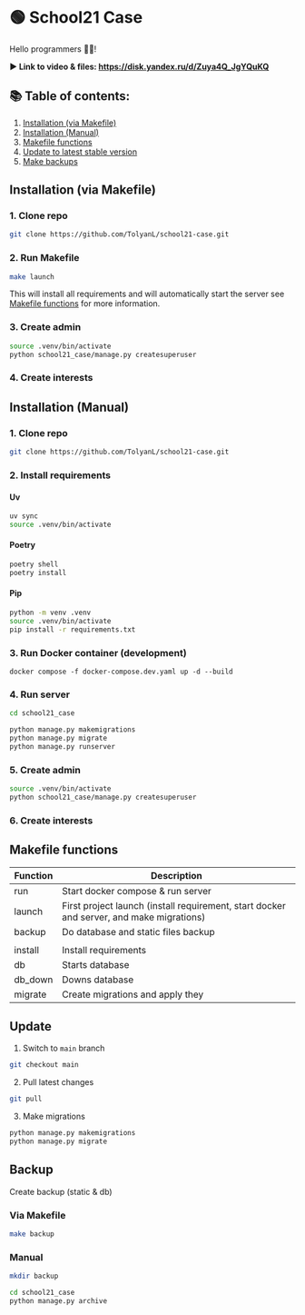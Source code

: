 # 🟢 School21 Case
Hello programmers 👋🎃!

**▶️ Link to video & files: https://disk.yandex.ru/d/Zuya4Q_JgYQuKQ**

## 📚 Table of contents:
1. [Installation (via Makefile)](#installation-via-makefile)
2. [Installation (Manual)](#installation-manual)
3. [Makefile functions](#makefile-functions)
4. [Update to latest stable version](#update)
5. [Make backups](#backup)


## Installation (via Makefile)
### 1. Clone repo
```bash
git clone https://github.com/TolyanL/school21-case.git
```

### 2. Run Makefile
```bash
make launch
```
This will install all requirements and will automatically start the server see [Makefile functions](#makefile-functions) for more information.

### 3. Create admin
```bash
source .venv/bin/activate
python school21_case/manage.py createsuperuser
```

### 4. Create interests


## Installation (Manual)
### 1. Clone repo
```bash
git clone https://github.com/TolyanL/school21-case.git
```

### 2. Install requirements
  #### Uv
  ```bash
  uv sync
  source .venv/bin/activate
  ```
  #### Poetry
  ```bash
  poetry shell
  poetry install
  ```
  #### Pip
  ```bash
  python -m venv .venv
  source .venv/bin/activate
  pip install -r requirements.txt
  ```

### 3. Run Docker container (development)
```
docker compose -f docker-compose.dev.yaml up -d --build
```

### 4. Run server
```bash
cd school21_case
```
```bash
python manage.py makemigrations
python manage.py migrate
python manage.py runserver
```

### 5. Create admin
```bash
source .venv/bin/activate
python school21_case/manage.py createsuperuser
```

### 6. Create interests


## Makefile functions
| Function | Description |
| ------ | ------ |
| run | Start docker compose & run server |
| launch | First project launch (install requirement, start docker and server, and make migrations) |
| backup | Do database and static files backup |
|  |  |
| install | Install requirements |
| db | Starts database |
| db_down | Downs database |
| migrate | Create migrations and apply they |


## Update
1. Switch to `main` branch
```bash
git checkout main
```

2. Pull latest changes
```bash
git pull
```

3. Make migrations
```bash
python manage.py makemigrations
python manage.py migrate
```

## Backup
Create backup (static & db)

### Via Makefile
```bash
make backup
```

### Manual
```bash
mkdir backup
```
```bash
cd school21_case
python manage.py archive
```
